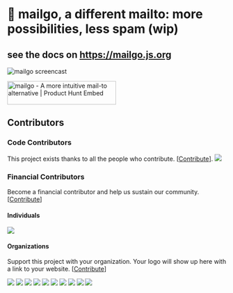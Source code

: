 # 💌 mailgo, a different mailto: more possibilities, less spam (wip)

## see the docs on <https://mailgo.js.org>

![mailgo screencast](https://github.com/manzinello/mailgo/raw/master/assets/video/mailgo.gif)

<a href="https://www.producthunt.com/posts/mailgo?utm_source=badge-featured&utm_medium=badge&utm_souce=badge-mailgo" target="_blank"><img src="https://api.producthunt.com/widgets/embed-image/v1/featured.svg?post_id=157026&theme=dark" alt="mailgo - A more intuitive mail-to alternative | Product Hunt Embed" style="width: 250px; height: 54px;" width="250px" height="54px" /></a>

## Contributors

### Code Contributors

This project exists thanks to all the people who contribute. [[Contribute](CONTRIBUTING.md)].
<a href="https://github.com/manzinello/mailgo/graphs/contributors"><img src="https://opencollective.com/mailgo/contributors.svg?width=890&button=false" /></a>

### Financial Contributors

Become a financial contributor and help us sustain our community. [[Contribute](https://opencollective.com/mailgo/contribute)]

#### Individuals

<a href="https://opencollective.com/mailgo"><img src="https://opencollective.com/mailgo/individuals.svg?width=890"></a>

#### Organizations

Support this project with your organization. Your logo will show up here with a link to your website. [[Contribute](https://opencollective.com/mailgo/contribute)]

<a href="https://opencollective.com/mailgo/organization/0/website"><img src="https://opencollective.com/mailgo/organization/0/avatar.svg"></a>
<a href="https://opencollective.com/mailgo/organization/1/website"><img src="https://opencollective.com/mailgo/organization/1/avatar.svg"></a>
<a href="https://opencollective.com/mailgo/organization/2/website"><img src="https://opencollective.com/mailgo/organization/2/avatar.svg"></a>
<a href="https://opencollective.com/mailgo/organization/3/website"><img src="https://opencollective.com/mailgo/organization/3/avatar.svg"></a>
<a href="https://opencollective.com/mailgo/organization/4/website"><img src="https://opencollective.com/mailgo/organization/4/avatar.svg"></a>
<a href="https://opencollective.com/mailgo/organization/5/website"><img src="https://opencollective.com/mailgo/organization/5/avatar.svg"></a>
<a href="https://opencollective.com/mailgo/organization/6/website"><img src="https://opencollective.com/mailgo/organization/6/avatar.svg"></a>
<a href="https://opencollective.com/mailgo/organization/7/website"><img src="https://opencollective.com/mailgo/organization/7/avatar.svg"></a>
<a href="https://opencollective.com/mailgo/organization/8/website"><img src="https://opencollective.com/mailgo/organization/8/avatar.svg"></a>
<a href="https://opencollective.com/mailgo/organization/9/website"><img src="https://opencollective.com/mailgo/organization/9/avatar.svg"></a>
